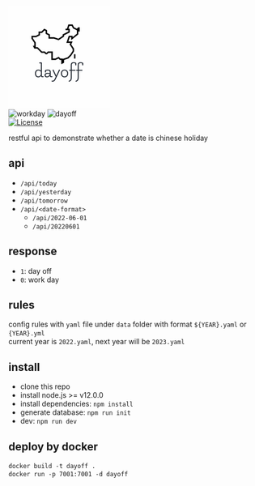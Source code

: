 ![](./data/dayoff.png)  
![workday](https://img.shields.io/badge/workday-0-green) ![dayoff](https://img.shields.io/badge/dayoff-1-brightgreen)  
[![License](https://img.shields.io/badge/License-MIT-blue)](https://github.com/YxxY/dayoff/blob/main/LICENSE)  


restful api to demonstrate whether a date is chinese holiday

## api
- `/api/today`
- `/api/yesterday`
- `/api/tomorrow`
- `/api/<date-format>`
    - `/api/2022-06-01`
    - `/api/20220601`

## response
- `1`: day off
- `0`: work day

## rules
config rules with `yaml` file under `data` folder with format `${YEAR}.yaml` or `{YEAR}.yml`  
current year is `2022.yaml`, next year will be `2023.yaml`

## install
- clone this repo
- install node.js >= v12.0.0
- install dependencies: `npm install`
- generate database: `npm run init`
- dev: `npm run dev`

## deploy by docker
```
docker build -t dayoff .
docker run -p 7001:7001 -d dayoff
```

